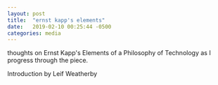 ```yaml
---
layout: post
title:  "ernst kapp's elements"
date:   2019-02-10 00:25:44 -0500
categories: media
---
```

thoughts on Ernst Kapp's Elements of a Philosophy of Technology as I progress through the piece. 

Introduction by Leif Weatherby
